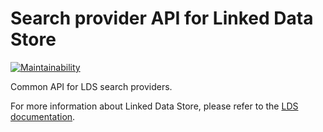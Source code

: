 # Search provider API for Linked Data Store

[![Maintainability](https://api.codeclimate.com/v1/badges/a95f7cab09d43730a9e6/maintainability)](https://codeclimate.com/github/descoped/linked-data-store-search-provider-api/maintainability)

Common API for LDS search providers.

For more information about Linked Data Store, please refer to
the [LDS documentation](https://github.com/descoped/linked-data-store-documentation).

